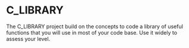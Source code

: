 # C_LIBRARY
The C_LIBRARY project build on the concepts to code a library of useful functions that you will 
use in most of your code base. Use it widely to assess your level.
